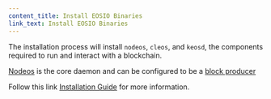 ```yaml
---
content_title: Install EOSIO Binaries
link_text: Install EOSIO Binaries 
---
```


The installation process will install `nodeos`, `cleos`, and `keosd`, the components required to run and interact with a blockchain. 

[Nodeos](../../glossary/index#nodeos) is the core daemon and can be configured to be a [block producer](../../glossary/index#block-producer)  

Follow this link [Installation Guide](https://developers.eos.io/manuals/eos/latest/install/index) for more information.

